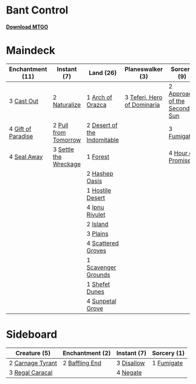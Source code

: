 # Bant Control

#### [Download MTGO](../collection/Bant%20Control/Bant%20Control.txt)
# Maindeck

|                                      Enchantment (11)                                       |                                          Instant (7)                                           |                                              Land (26)                                               |                                           Planeswalker (3)                                           |                                              Sorcery (9)                                              |  Unknown (4)  |
|---------------------------------------------------------------------------------------------|------------------------------------------------------------------------------------------------|------------------------------------------------------------------------------------------------------|------------------------------------------------------------------------------------------------------|-------------------------------------------------------------------------------------------------------|---------------|
|3 [Cast Out](http://gatherer.wizards.com/Pages/Card/Details.aspx?multiverseid=426710)        |2 [Naturalize](http://gatherer.wizards.com/Pages/Card/Details.aspx?multiverseid=442755)         |1 [Arch of Orazca](http://gatherer.wizards.com/Pages/Card/Details.aspx?multiverseid=439849)           |3 [Teferi, Hero of Dominaria](http://gatherer.wizards.com/Pages/Card/Details.aspx?multiverseid=443095)|2 [Approach of the Second Sun](http://gatherer.wizards.com/Pages/Card/Details.aspx?multiverseid=426706)|4 Spring / Mind|
|4 [Gift of Paradise](http://gatherer.wizards.com/Pages/Card/Details.aspx?multiverseid=447320)|2 [Pull from Tomorrow](http://gatherer.wizards.com/Pages/Card/Details.aspx?multiverseid=426767) |2 [Desert of the Indomitable](http://gatherer.wizards.com/Pages/Card/Details.aspx?multiverseid=430861)|                                                                                                      |3 [Fumigate](http://gatherer.wizards.com/Pages/Card/Details.aspx?multiverseid=417588)                  |               |
|4 [Seal Away](http://gatherer.wizards.com/Pages/Card/Details.aspx?multiverseid=442919)       |3 [Settle the Wreckage](http://gatherer.wizards.com/Pages/Card/Details.aspx?multiverseid=435186)|1 [Forest](http://gatherer.wizards.com/Pages/Card/Details.aspx?multiverseid=439605)                   |                                                                                                      |4 [Hour of Promise](http://gatherer.wizards.com/Pages/Card/Details.aspx?multiverseid=430809)           |               |
|                                                                                             |                                                                                                |2 [Hashep Oasis](http://gatherer.wizards.com/Pages/Card/Details.aspx?multiverseid=430866)             |                                                                                                      |                                                                                                       |               |
|                                                                                             |                                                                                                |1 [Hostile Desert](http://gatherer.wizards.com/Pages/Card/Details.aspx?multiverseid=430867)           |                                                                                                      |                                                                                                       |               |
|                                                                                             |                                                                                                |4 [Ipnu Rivulet](http://gatherer.wizards.com/Pages/Card/Details.aspx?multiverseid=430869)             |                                                                                                      |                                                                                                       |               |
|                                                                                             |                                                                                                |2 [Island](http://gatherer.wizards.com/Pages/Card/Details.aspx?multiverseid=439602)                   |                                                                                                      |                                                                                                       |               |
|                                                                                             |                                                                                                |3 [Plains](http://gatherer.wizards.com/Pages/Card/Details.aspx?multiverseid=439601)                   |                                                                                                      |                                                                                                       |               |
|                                                                                             |                                                                                                |4 [Scattered Groves](http://gatherer.wizards.com/Pages/Card/Details.aspx?multiverseid=426949)         |                                                                                                      |                                                                                                       |               |
|                                                                                             |                                                                                                |1 [Scavenger Grounds](http://gatherer.wizards.com/Pages/Card/Details.aspx?multiverseid=430871)        |                                                                                                      |                                                                                                       |               |
|                                                                                             |                                                                                                |1 [Shefet Dunes](http://gatherer.wizards.com/Pages/Card/Details.aspx?multiverseid=430872)             |                                                                                                      |                                                                                                       |               |
|                                                                                             |                                                                                                |4 [Sunpetal Grove](http://gatherer.wizards.com/Pages/Card/Details.aspx?multiverseid=420946)           |                                                                                                      |                                                                                                       |               |


# Sideboard

|                                       Creature (5)                                        |                                     Enchantment (2)                                     |                                     Instant (7)                                     |                                     Sorcery (1)                                     |
|-------------------------------------------------------------------------------------------|-----------------------------------------------------------------------------------------|-------------------------------------------------------------------------------------|-------------------------------------------------------------------------------------|
|2 [Carnage Tyrant](http://gatherer.wizards.com/Pages/Card/Details.aspx?multiverseid=435334)|2 [Baffling End](http://gatherer.wizards.com/Pages/Card/Details.aspx?multiverseid=439658)|3 [Disallow](http://gatherer.wizards.com/Pages/Card/Details.aspx?multiverseid=423698)|1 [Fumigate](http://gatherer.wizards.com/Pages/Card/Details.aspx?multiverseid=417588)|
|3 [Regal Caracal](http://gatherer.wizards.com/Pages/Card/Details.aspx?multiverseid=426726) |                                                                                         |4 [Negate](http://gatherer.wizards.com/Pages/Card/Details.aspx?multiverseid=None)    |                                                                                     |

